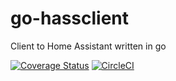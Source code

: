 # go-hassclient
Client to Home Assistant written in go

[![Coverage Status](https://img.shields.io/coveralls/helto4real/go-hassclient/master.svg)](https://coveralls.io/github/helto4real/go-hassclient)
[![CircleCI](https://circleci.com/gh/helto4real/go-hassclient.svg?style=svg)](https://circleci.com/gh/helto4real/go-hassclient)

